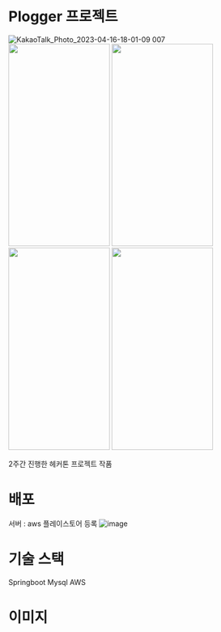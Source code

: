 # Plogger 프로젝트 
![KakaoTalk_Photo_2023-04-16-18-01-09 007]()
<img src="https://user-images.githubusercontent.com/53941701/232288231-3c9df871-f9ac-44e7-a1e3-dc4ff99e1a26.jpeg" width="200" height="400"/>
<img src="https://user-images.githubusercontent.com/53941701/232288276-2e6da8b1-e83a-4a72-b4a5-84a477331884.png" width="200" height="400"/>
<img src="https://user-images.githubusercontent.com/53941701/232288263-5b9e4983-6073-4e6e-8eb1-b78dd8fe96d8.png" width="200" height="400"/>
<img src="https://user-images.githubusercontent.com/53941701/232288281-4241f1c5-cdfc-49f0-b273-122581b456ec.png" width="200" height="400"/>

2주간 진행한 헤커톤 프로젝트 작품

# 배포
서버 : aws
플레이스토어 등록
![image](https://user-images.githubusercontent.com/53941701/232288295-6bda59f7-6150-4170-bbdf-65e548ae9bc1.png)

# 기술 스택
Springboot
Mysql
AWS

# 이미지


